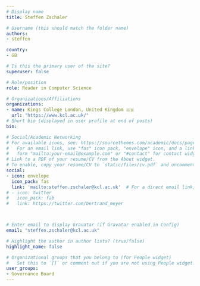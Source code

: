 ```yaml
---
# Display name
title: Steffen Zschaler

# Username (this should match the folder name)
authors:
- steffen

country: 
- GB

# Is this the primary user of the site?
superuser: false

# Role/position
role: Reader in Computer Science

# Organizations/Affiliations
organizations:
- name: Kings College London, United Kingdom 🇬🇧
  url: "https://www.kcl.ac.uk/"
# Short bio (displayed in user profile at end of posts)
bio: 

# Social/Academic Networking
# For available icons, see: https://sourcethemes.com/academic/docs/page-builder/#icons
#   For an email link, use "fas" icon pack, "envelope" icon, and a link in the
#   form "mailto:your-email@example.com" or "#contact" for contact widget.
# Link to a PDF of your resume/CV from the About widget.
# To enable, copy your resume/CV to `static/files/cv.pdf` and uncomment the lines below.
social:
- icon: envelope
  icon_pack: fas
  link: 'mailto:steffen.zschaler@kcl.ac.uk'  # For a direct email link, use "mailto:test@example.org".
# - icon: twitter
#   icon_pack: fab
#   link: https://twitter.com/bertrand_meyer



# Enter email to display Gravatar (if Gravatar enabled in Config)
email: "steffen.zschaler@kcl.ac.uk"

# Highlight the author in author lists? (true/false)
highlight_name: false

# Organizational groups that you belong to (for People widget)
#   Set this to `[]` or comment out if you are not using People widget.
user_groups:
- Governance Board
---
```

